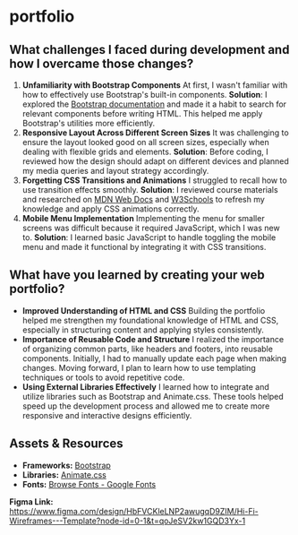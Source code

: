 # portfolio

## What challenges I faced during development and how I overcame those changes?
1. **Unfamiliarity with Bootstrap Components**
   At first, I wasn't familiar with how to effectively use Bootstrap's built-in components.
   **Solution**: I explored the [Bootstrap documentation](https://getbootstrap.com) and made it a habit to search for relevant components before writing HTML. This helped me apply Bootstrap's utilities more efficiently.
2. **Responsive Layout Across Different Screen Sizes**
   It was challenging to ensure the layout looked good on all screen sizes, especially when dealing with flexible grids and elements.
   **Solution**: Before coding, I reviewed how the design should adapt on different devices and planned my media queries and layout strategy accordingly.
3. **Forgetting CSS Transitions and Animations**
   I struggled to recall how to use transition effects smoothly.
   **Solution**: I reviewed course materials and researched on [MDN Web Docs](https://developer.mozilla.org/en-US/docs/Web/CSS/) and [W3Schools](https://www.w3schools.com/) to refresh my knowledge and apply CSS animations correctly.
4. **Mobile Menu Implementation**
   Implementing the menu for smaller screens was difficult because it required JavaScript, which I was new to.
   **Solution**: I learned basic JavaScript to handle toggling the mobile menu and made it functional by integrating it with CSS transitions.

## What have you learned by creating your web portfolio?
* **Improved Understanding of HTML and CSS**
  Building the portfolio helped me strengthen my foundational knowledge of HTML and CSS, especially in structuring content and applying styles consistently.
* **Importance of Reusable Code and Structure**
  I realized the importance of organizing common parts, like headers and footers, into reusable components. Initially, I had to manually update each page when making changes. Moving forward, I plan to learn how to use templating techniques or tools to avoid repetitive code.
* **Using External Libraries Effectively**
  I learned how to integrate and utilize libraries such as Bootstrap and Animate.css. These tools helped speed up the development process and allowed me to create more responsive and interactive designs efficiently.



## Assets & Resources
* **Frameworks:** [Bootstrap](https://getbootstrap.com/)
* **Libraries:**  [Animate.css](https://daneden.github.io/animate.css/)
* **Fonts:** [Browse Fonts - Google Fonts](https://fonts.google.com/)




**Figma Link:** https://www.figma.com/design/HbFVCKleLNP2awugqD9ZIM/Hi-Fi-Wireframes---Template?node-id=0-1&t=qoJeSV2kw1GQD3Yx-1